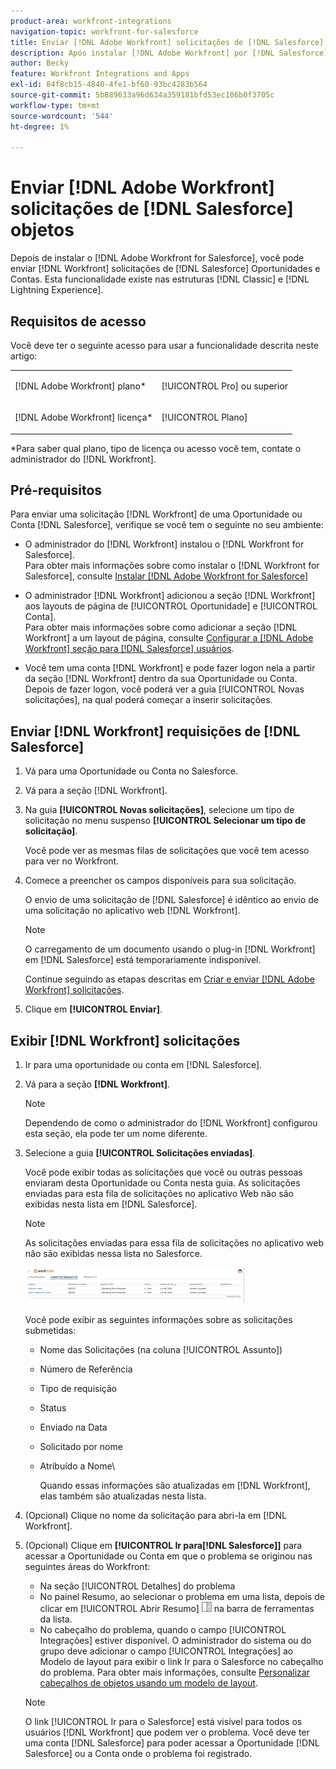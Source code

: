 ```yaml
---
product-area: workfront-integrations
navigation-topic: workfront-for-salesforce
title: Enviar [!DNL Adobe Workfront] solicitações de [!DNL Salesforce] objetos
description: Após instalar [!DNL Adobe Workfront] por [!DNL Salesforce], you can submit [!DNL Workfront] solicitações de [!DNL Salesforce] Oportunidades e Contas. Essa funcionalidade existe nas estruturas Classic e Lightning Experience.
author: Becky
feature: Workfront Integrations and Apps
exl-id: 84f8cb15-4840-4fe1-bf60-93bc4283b564
source-git-commit: 5b889633a96d634a359181bfd53ec106b0f3705c
workflow-type: tm+mt
source-wordcount: '544'
ht-degree: 1%

---
```


# Enviar [!DNL Adobe Workfront] solicitações de [!DNL Salesforce] objetos

Depois de instalar o [!DNL Adobe Workfront for Salesforce], você pode enviar [!DNL Workfront] solicitações de [!DNL Salesforce] Oportunidades e Contas. Esta funcionalidade existe nas estruturas [!DNL Classic] e [!DNL Lightning Experience].

## Requisitos de acesso

Você deve ter o seguinte acesso para usar a funcionalidade descrita neste artigo:

<table style="table-layout:auto"> 
 <col> 
 <col> 
 <tbody> 
  <tr> 
   <td role="rowheader"><p>[!DNL Adobe Workfront] plano*</p></td> 
   <td> <p>[!UICONTROL Pro] ou superior</p> </td> 
  </tr> 
  <tr> 
   <td role="rowheader"><p>[!DNL Adobe Workfront] licença*</p></td> 
   <td> <p>[!UICONTROL Plano]</p> </td> 
  </tr> 
 </tbody> 
</table>

&#42;Para saber qual plano, tipo de licença ou acesso você tem, contate o administrador do [!DNL Workfront].

## Pré-requisitos

Para enviar uma solicitação [!DNL Workfront] de uma Oportunidade ou Conta [!DNL Salesforce], verifique se você tem o seguinte no seu ambiente:

* O administrador do [!DNL Workfront] instalou o [!DNL Workfront for Salesforce].\
   Para obter mais informações sobre como instalar o [!DNL Workfront for Salesforce], consulte [Instalar [!DNL Adobe Workfront for Salesforce]](../../workfront-integrations-and-apps/using-workfront-with-salesforce/install-workfront-for-salesforce.md)

* O administrador [!DNL Workfront] adicionou a seção [!DNL Workfront] aos layouts de página de [!UICONTROL Oportunidade] e [!UICONTROL Conta].\
   Para obter mais informações sobre como adicionar a seção [!DNL Workfront] a um layout de página, consulte [Configurar a [!DNL Adobe Workfront] seção para [!DNL Salesforce] usuários](../../workfront-integrations-and-apps/using-workfront-with-salesforce/configure-wf-section-for-salesforce-users.md).

* Você tem uma conta [!DNL Workfront] e pode fazer logon nela a partir da seção [!DNL Workfront] dentro da sua Oportunidade ou Conta.\
   Depois de fazer logon, você poderá ver a guia [!UICONTROL Novas solicitações], na qual poderá começar a inserir solicitações.

## Enviar [!DNL Workfront] requisições de [!DNL Salesforce]

1. Vá para uma Oportunidade ou Conta no Salesforce.
1. Vá para a seção [!DNL Workfront].
1. Na guia **[!UICONTROL Novas solicitações]**, selecione um tipo de solicitação no menu suspenso **[!UICONTROL Selecionar um tipo de solicitação]**.

   Você pode ver as mesmas filas de solicitações que você tem acesso para ver no Workfront.

1. Comece a preencher os campos disponíveis para sua solicitação.

   O envio de uma solicitação de [!DNL Salesforce] é idêntico ao envio de uma solicitação no aplicativo web [!DNL Workfront].

   >[!NOTE]
   >
   >O carregamento de um documento usando o plug-in [!DNL Workfront] em [!DNL Salesforce] está temporariamente indisponível.

   Continue seguindo as etapas descritas em [Criar e enviar [!DNL Adobe Workfront] solicitações](../../manage-work/requests/create-requests/create-submit-requests.md).

1. Clique em **[!UICONTROL Enviar]**.

## Exibir [!DNL Workfront] solicitações

1. Ir para uma oportunidade ou conta em [!DNL Salesforce].
1. Vá para a seção **[!DNL Workfront]**.

   >[!NOTE]
   >
   >Dependendo de como o administrador do [!DNL Workfront] configurou esta seção, ela pode ter um nome diferente.

1. Selecione a guia **[!UICONTROL Solicitações enviadas]**.

   Você pode exibir todas as solicitações que você ou outras pessoas enviaram desta Oportunidade ou Conta nesta guia. As solicitações enviadas para esta fila de solicitações no aplicativo Web não são exibidas nesta lista em [!DNL Salesforce].

   >[!NOTE]
   >
   >As solicitações enviadas para essa fila de solicitações no aplicativo web não são exibidas nessa lista no Salesforce.

   ![salesforce_submit_requests.png](assets/salesforce-submitted-requests-350x58.png)

   Você pode exibir as seguintes informações sobre as solicitações submetidas:

   * Nome das Solicitações (na coluna [!UICONTROL Assunto])
   * Número de Referência
   * Tipo de requisição
   * Status
   * Enviado na Data
   * Solicitado por nome
   * Atribuído a Nome\

     Quando essas informações são atualizadas em [!DNL Workfront], elas também são atualizadas nesta lista.

1. (Opcional) Clique no nome da solicitação para abri-la em [!DNL Workfront].

1. (Opcional) Clique em **[!UICONTROL Ir para[!DNL Salesforce]]** para acessar a Oportunidade ou Conta em que o problema se originou nas seguintes áreas do Workfront:

   * Na seção [!UICONTROL Detalhes] do problema
   * No painel Resumo, ao selecionar o problema em uma lista, depois de clicar em [!UICONTROL Abrir Resumo] ![](assets/summary-panel-icon.png) na barra de ferramentas da lista.
   * No cabeçalho do problema, quando o campo [!UICONTROL Integrações] estiver disponível. O administrador do sistema ou do grupo deve adicionar o campo [!UICONTROL Integrações] ao Modelo de layout para exibir o link Ir para o Salesforce no cabeçalho do problema. Para obter mais informações, consulte [Personalizar cabeçalhos de objetos usando um modelo de layout](../../administration-and-setup/customize-workfront/use-layout-templates/customize-object-headers.md).

   >[!NOTE]
   >
   >O link [!UICONTROL Ir para o Salesforce] está visível para todos os usuários [!DNL Workfront] que podem ver o problema. Você deve ter uma conta [!DNL Salesforce] para poder acessar a Oportunidade [!DNL Salesforce] ou a Conta onde o problema foi registrado.
